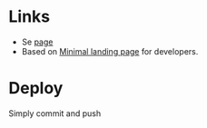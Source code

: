 # Links

- Se [page](https://magnusmossberg.github.io/)
- Based on [Minimal landing page](https://github.com/flexdinesh/dev-landing-page) for developers.

# Deploy
Simply commit and push

